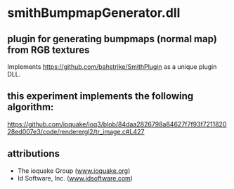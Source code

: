 # smithBumpmapGenerator.dll

## plugin for generating bumpmaps (normal map) from RGB textures

Implements https://github.com/bahstrike/SmithPlugin as a unique plugin DLL.

## this experiment implements the following algorithm:
https://github.com/ioquake/ioq3/blob/84daa2826798a84627f7f93f721182028ed007e3/code/renderergl2/tr_image.c#L427

## attributions

- The ioquake Group  (www.ioquake.org)
- Id Software, Inc.  (www.idsoftware.com)
